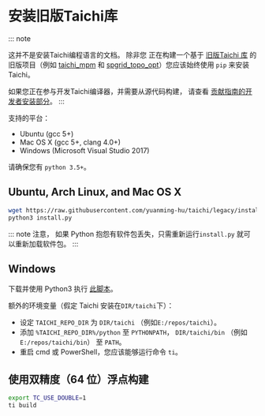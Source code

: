 # 安装旧版Taichi库

::: note

这并不是安装Taichi编程语言的文档。 除非您 正在构建一个基于 [旧版Taichi 库](https://github.com/yuanming-hu/taichi/tree/legacy) 的旧版项目（例如 [taichi_mpm](https://github.com/yuanming-hu/taichi_mpm) 和 [spgrid_topo_opt](https://github.com/yuanming-hu/spgrid_topo_opt)）您应该始终使用 `pip` 来安装Taichi。

如果您正在参与开发Taichi编译器，并需要从源代码构建， 请查看 [贡献指南的开发者安装部分](../../contribution/dev_install.md)。
:::

支持的平台：

- Ubuntu (gcc 5+)
- Mac OS X (gcc 5+, clang 4.0+)
- Windows (Microsoft Visual Studio 2017)

请确保您有 `python 3.5+`。

## Ubuntu, Arch Linux, and Mac OS X

```bash
wget https://raw.githubusercontent.com/yuanming-hu/taichi/legacy/install.py
python3 install.py
```

::: note
注意， 如果 Python 抱怨有软件包丢失，只需重新运行`install.py` 就可以重新加载软件包。
:::

## Windows

下载并使用 Python3 执行 [此脚本](https://raw.githubusercontent.com/yuanming-hu/taichi/legacy/install.py)。

额外的环境变量（假定 Taichi 安装在`DIR/taichi`下）：

- 设定 `TAICHI_REPO_DIR` 为 `DIR/taichi` （例如`E:/repos/taichi`）。
- 添加 `%TAICHI_REPO_DIR%/python` 至 `PYTHONPATH`， `DIR/taichi/bin` （例如 `E:/repos/taichi/bin`） 至 `PATH`。
- 重启 cmd 或 PowerShell，您应该能够运行命令 `ti`。

## 使用双精度（64 位）浮点构建

```bash
export TC_USE_DOUBLE=1
ti build
```
